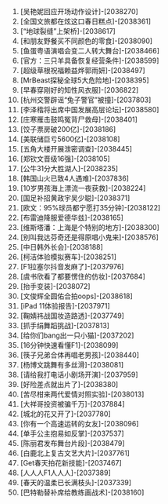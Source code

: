
1. [吴艳妮回应开场动作设计]-[2038270]
1. [全国文旅都在炫这口春日糕点]-[2038361]
1. [“地球裂缝”上架桥]-[2038617]
1. [和朋友野餐买不同颜色的零食]-[2038090]
1. [鱼蛋粤语演唱会变二人转大舞台]-[2038466]
1. [官方：三只羊具备恢复经营条件]-[2038599]
1. [超级草根祝福赖益烨郭雨妍]-[2038497]
1. [MrBeast探秘全球5大危险地]-[2038395]
1. [早春穿刚好的知性风衣服]-[2036822]
1. [杭州交警辟谣“兔子警官”被撞]-[2037803]
1. [李泽楷将出席中国发展高层论坛]-[2038580]
1. [庄寒雁击鼓鸣冤背尸救母]-[2038401]
1. [饺子票房破200亿]-[2038186]
1. [美联储巨亏5600亿]-[2038108]
1. [五角大楼开展泄密调查]-[2038445]
1. [郑钦文晋级16强]-[2038105]
1. [公牛31分大胜湖人]-[2038235]
1. [韩国山火已致4人遇难]-[2037836]
1. [10岁男孩海上漂流一夜获救]-[2038224]
1. [国足补招黄政宇吴少聪]-[2038371]
1. [欧文：95%球员都宁愿打35分钟]-[2038122]
1. [布雷迪降服爱德华兹]-[2038165]
1. [维斯塔潘：上海是个特别的地方]-[2038300]
1. [别叫我达芬奇还是得原唱小鬼来]-[2038576]
1. [中日韩外长会]-[2038188]
1. [柯洁体验模拟赛车]-[2038251]
1. [F1拉塞尔抖音发麻了]-[2037976]
1. [虞书欣看了都要愣住的仿妆]-[2037684]
1. [抬手变装]-[2038072]
1. [文俊辉全圆佑合拍oops]-[2038618]
1. [iPad 11体验报告]-[2037971]
1. [鞠婧祎战国妆造路透]-[2037749]
1. [抓手绢舞蹈挑战]-[2037813]
1. [给你们bang出一只小猫]-[2037202]
1. [16分钟快速看懂F1]-[2038099]
1. [筷子兄弟合体再唱老男孩]-[2038440]
1. [杨博文跳舞有多丝滑]-[2038081]
1. [请给我打电话小剧场开演]-[2037959]
1. [好险差点就出片了]-[2038380]
1. [苦尽柑来两代爱情对照实验]-[2038013]
1. [大祥哥投资被骗千万]-[2037884]
1. [城北的花又开了]-[2037780]
1. [你有一个高速运转的女友]-[2038096]
1. [单手公主抱易如反掌]-[2037537]
1. [陈丽君发布舞台片段]-[2038479]
1. [白鹿北上复古文艺大片]-[2037761]
1. [Get春天拍花新技能]-[2037467]
1. [人人人F1人人人]-[2037389]
1. [春天的温柔已长满枝头]-[2037339]
1. [巴特勒替补席给教练画战术]-[2038160]